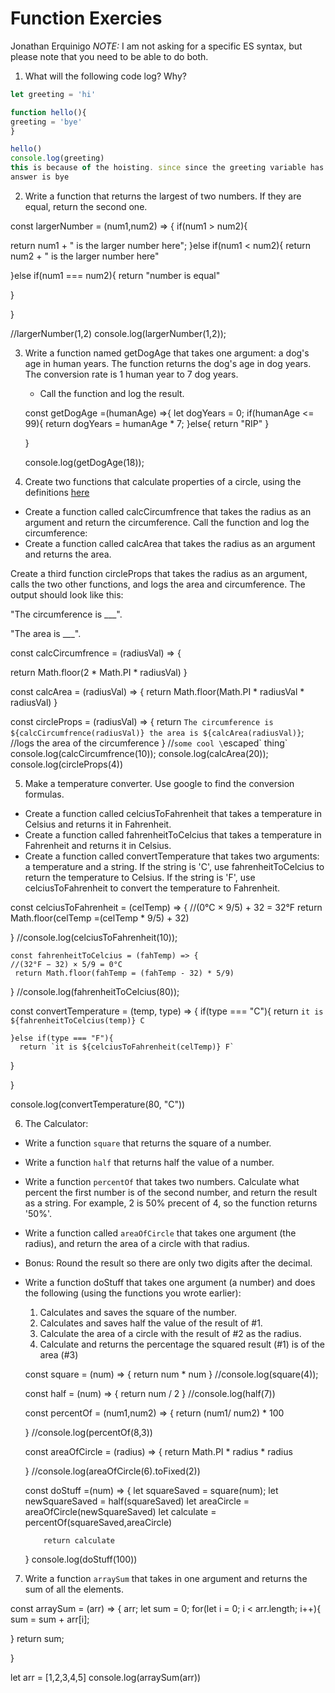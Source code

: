 # Function Exercies
Jonathan Erquinigo
_NOTE:_ I am not asking for a specific ES syntax, but please note that you need to be able to do both.

1. What will the following code log? Why?
  ```js
let greeting = 'hi'

function hello(){
  greeting = 'bye'
}

hello()
console.log(greeting)
this is because of the hoisting. since since the greeting variable has not been declared in line 9, it will store the change into the greeting variable in line 6. if you have put let greeting = "bye"; into the function, only the change will happen within the code block. and on line 6 will still be on hi and since there is no argument in line 12 nothing will happen and line 13 will print out bye since no changes were done with the function
answer is bye

  ```

 2. Write a function that returns the largest of two numbers. If they are equal, return the second one.

 const largerNumber = (num1,num2) => {
if(num1 > num2){

 return num1 + " is the larger number here";
}else if(num1 < num2){
 return num2 + " is the larger number here"

}else if(num1 === num2){
 return "number is equal"

}

}

//largerNumber(1,2)
console.log(largerNumber(1,2));

 3. Write a function named getDogAge that takes one argument: a dog's age in human years. The function returns the dog's age in dog years. The conversion rate is 1 human year to 7 dog years.

    * Call the function and log the result.

    const getDogAge =(humanAge) =>{
       let dogYears = 0;
      if(humanAge <= 99){
        return dogYears = humanAge * 7;
      }else{
        return "RIP"
      }

      }


    console.log(getDogAge(18));

4. Create two functions that calculate properties of a circle, using the definitions [here](http://math2.org/math/geometry/circles.htm)

  * Create a function called calcCircumfrence that takes the radius as an argument and return the circumference. Call the function and log the circumference:
  * Create a function called calcArea that takes the radius as an argument and returns the area.

Create a third function circleProps that takes the radius as an argument, calls the two other functions, and logs the area and circumference. The output should look like this:

"The circumference is ___".

 "The area is ___".

 const calcCircumfrence = (radiusVal) => {

   return Math.floor(2 * Math.PI * radiusVal)
 }

 const calcArea = (radiusVal) => {
   return Math.floor(Math.PI * radiusVal * radiusVal)
 }

const circleProps = (radiusVal) => {
  return `The circumference is ${calcCircumfrence(radiusVal)} the area is ${calcArea(radiusVal)}`;
  //logs the area of the circumference
}
//`some cool \`escaped\` thing`
 console.log(calcCircumfrence(10));
 console.log(calcArea(20));
 console.log(circleProps(4))


5. Make a temperature converter. Use google to find the conversion formulas.

  * Create a function called celciusToFahrenheit that takes a temperature in Celsius and returns it in Fahrenheit.
  * Create a function called fahrenheitToCelcius that takes a temperature in Fahrenheit and returns it in Celsius.
  * Create a function called convertTemperature that takes two arguments: a temperature and a string. If the string is 'C', use fahrenheitToCelcius to return the temperature to Celsius. If the string is 'F', use celciusToFahrenheit to convert the temperature to Fahrenheit.

  const celciusToFahrenheit = (celTemp) => {
    //(0°C × 9/5) + 32 = 32°F
  return  Math.floor(celTemp =(celTemp * 9/5) + 32)

  }
  //console.log(celciusToFahrenheit(10));



    const fahrenheitToCelcius = (fahTemp) => {
    //(32°F − 32) × 5/9 = 0°C
     return Math.floor(fahTemp = (fahTemp - 32) * 5/9)

  }
  //console.log(fahrenheitToCelcius(80));

  const convertTemperature = (temp, type) => {
    if(type === "C"){
      return `it is ${fahrenheitToCelcius(temp)} C`

    }else if(type === "F"){
      return `it is ${celciusToFahrenheit(celTemp)} F`
  }


  }



  console.log(convertTemperature(80, "C"))


6. The Calculator:

  * Write a function `square` that returns the square of a number.
  * Write a function `half` that returns half the value of a number.
  * Write a function `percentOf` that takes two numbers. Calculate what percent the first number is of the second number, and return the result as a string. For example, 2 is 50% precent of 4, so the function returns '50%'.
  * Write a function called `areaOfCircle` that takes one argument (the radius), and return the area of a circle with that radius.
  * Bonus: Round the result so there are only two digits after the decimal.
  * Write a function doStuff that takes one argument (a number) and does the following (using the functions you wrote earlier):
      1. Calculates and saves the square of the number.
      2. Calculates and saves half the value of the result of #1.
      3. Calculate the area of a circle with the result of #2 as the radius.
      4. Calculate and returns the percentage the squared result (#1) is of the area (#3)

      const square = (num) => {
      return num * num
      }
      //console.log(square(4));

      const half = (num) => {
      return num / 2
      }
      //console.log(half(7))

      const percentOf = (num1,num2) => {
        return (num1/ num2) * 100

      }
      //console.log(percentOf(8,3))

      const areaOfCircle = (radius) => {
        return Math.PI * radius * radius

      }
      //console.log(areaOfCircle(6).toFixed(2))

      const doStuff =(num) => {
        let squareSaved = square(num);
        let newSquareSaved = half(squareSaved)
        let areaCircle = areaOfCircle(newSquareSaved)
        let calculate = percentOf(squareSaved,areaCircle)

            return calculate

      }
      console.log(doStuff(100))




7. Write a function `arraySum` that takes in one argument and returns the sum of all the elements.

const arraySum = (arr) => {
arr;
  let sum = 0;
for(let i = 0; i < arr.length; i++){
  sum = sum + arr[i];


}
return sum;

}

let arr = [1,2,3,4,5]
console.log(arraySum(arr))
